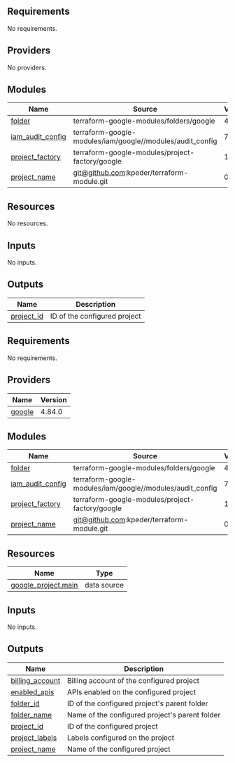 <!-- BEGIN_TF_DOCS -->
## Requirements

No requirements.

## Providers

No providers.

## Modules

| Name | Source | Version |
|------|--------|---------|
| <a name="module_folder"></a> [folder](#module\_folder) | terraform-google-modules/folders/google | 4.0.0 |
| <a name="module_iam_audit_config"></a> [iam\_audit\_config](#module\_iam\_audit\_config) | terraform-google-modules/iam/google//modules/audit_config | 7.7.0 |
| <a name="module_project_factory"></a> [project\_factory](#module\_project\_factory) | terraform-google-modules/project-factory/google | 14.3.0 |
| <a name="module_project_name"></a> [project\_name](#module\_project\_name) | git@github.com:kpeder/terraform-module.git | 0.1.0 |

## Resources

No resources.

## Inputs

No inputs.

## Outputs

| Name | Description |
|------|-------------|
| <a name="output_project_id"></a> [project\_id](#output\_project\_id) | ID of the configured project |
<!-- END_TF_DOCS -->
<!-- BEGINNING OF PRE-COMMIT-TERRAFORM DOCS HOOK -->
## Requirements

No requirements.

## Providers

| Name | Version |
|------|---------|
| <a name="provider_google"></a> [google](#provider\_google) | 4.84.0 |

## Modules

| Name | Source | Version |
|------|--------|---------|
| <a name="module_folder"></a> [folder](#module\_folder) | terraform-google-modules/folders/google | 4.0.0 |
| <a name="module_iam_audit_config"></a> [iam\_audit\_config](#module\_iam\_audit\_config) | terraform-google-modules/iam/google//modules/audit_config | 7.7.0 |
| <a name="module_project_factory"></a> [project\_factory](#module\_project\_factory) | terraform-google-modules/project-factory/google | 14.3.0 |
| <a name="module_project_name"></a> [project\_name](#module\_project\_name) | git@github.com:kpeder/terraform-module.git | 0.1.0 |

## Resources

| Name | Type |
|------|------|
| [google_project.main](https://registry.terraform.io/providers/hashicorp/google/latest/docs/data-sources/project) | data source |

## Inputs

No inputs.

## Outputs

| Name | Description |
|------|-------------|
| <a name="output_billing_account"></a> [billing\_account](#output\_billing\_account) | Billing account of the configured project |
| <a name="output_enabled_apis"></a> [enabled\_apis](#output\_enabled\_apis) | APIs enabled on the configured project |
| <a name="output_folder_id"></a> [folder\_id](#output\_folder\_id) | ID of the configured project's parent folder |
| <a name="output_folder_name"></a> [folder\_name](#output\_folder\_name) | Name of the configured project's parent folder |
| <a name="output_project_id"></a> [project\_id](#output\_project\_id) | ID of the configured project |
| <a name="output_project_labels"></a> [project\_labels](#output\_project\_labels) | Labels configured on the project |
| <a name="output_project_name"></a> [project\_name](#output\_project\_name) | Name of the configured project |
<!-- END OF PRE-COMMIT-TERRAFORM DOCS HOOK -->
